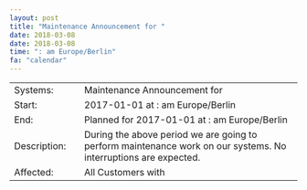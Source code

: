 ```yaml
---
layout: post
title: "Maintenance Announcement for "
date: 2018-03-08
date: 2018-03-08
time: ": am Europe/Berlin"
fa: "calendar"
---
```


|                   |   |                                                                      |
|-------------------|---|----------------------------------------------------------------------|
| Systems:          |   | Maintenance Announcement for |
| Start:            |   | 2017-01-01 at : am Europe/Berlin |
| End:              |   | Planned for 2017-01-01 at : am  Europe/Berlin |
| Description:      |   | During the above period we are going to perform maintenance work on our  systems. No interruptions are expected. |
| Affected:         |   |All Customers with  |